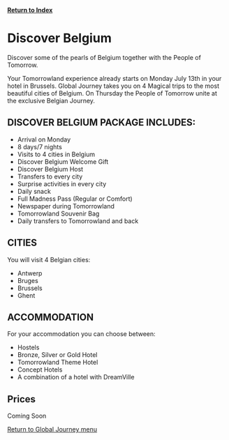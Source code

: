[**Return to Index**](https://www.reddit.com/r/Tomorrowland/wiki/index)

# **Discover Belgium**

Discover some of the pearls of Belgium together with the People of Tomorrow.

Your Tomorrowland experience already starts on Monday July 13th in your hotel in Brussels. Global Journey takes you on 4 Magical trips to the most beautiful cities of Belgium. On Thursday the People of Tomorrow unite at the exclusive Belgian Journey.

## **DISCOVER BELGIUM PACKAGE INCLUDES:**
- Arrival on Monday
- 8 days/7 nights
- Visits to 4 cities in Belgium
- Discover Belgium Welcome Gift
- Discover Belgium Host
- Transfers to every city
- Surprise activities in every city
- Daily snack
- Full Madness Pass (Regular or Comfort)
- Newspaper during Tomorrowland 
- Tomorrowland Souvenir Bag
- Daily transfers to Tomorrowland and back
 

## **CITIES**

You will visit 4 Belgian cities:

- Antwerp
- Bruges
- Brussels
- Ghent
 

## **ACCOMMODATION**

For your accommodation you can choose between:

- Hostels
- Bronze, Silver or Gold Hotel
- Tomorrowland Theme Hotel
- Concept Hotels
- A combination of a hotel with DreamVille

## **Prices**
Coming Soon

[Return to Global Journey menu](https://www.reddit.com/r/Tomorrowland/wiki/summer/global_journey)